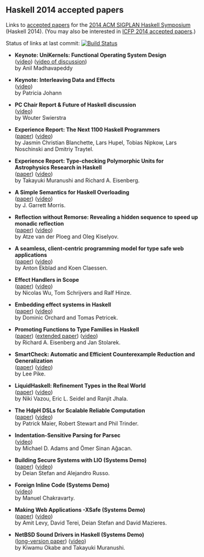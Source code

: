 ## Haskell 2014 accepted papers

Links to [accepted papers][haskell2014-accepted] for the [2014 ACM SIGPLAN Haskell Symposium][haskell2014] (Haskell 2014).  (You may also be interested in [ICFP 2014 accepted papers][icfp2014-accepted].)

[haskell2014]: http://www.haskell.org/haskell-symposium/2014/
[haskell2014-accepted]: http://www.haskell.org/haskell-symposium/2014/accepted.html
[icfp2014-accepted]: https://github.com/yallop/icfp2014-papers

Status of links at last commit: [![Build Status](https://travis-ci.org/yallop/haskell2014-papers.svg)](https://travis-ci.org/yallop/haskell2014-papers)

* **Keynote: UniKernels: Functional Operating System Design**  
  ([video](https://www.youtube.com/watch?v=FkTPE99egy4))
  ([video of discussion](https://www.youtube.com/watch?v=FkTPE99egy4))  
  by Anil Madhavapeddy

* **Keynote: Interleaving Data and Effects**  
  ([video](https://www.youtube.com/watch?v=2AFakGAII4k))  
  by Patricia Johann

* **PC Chair Report & Future of Haskell discussion**  
  ([video](https://www.youtube.com/watch?v=YhkQ9JpdCY4))  
  by Wouter Swierstra

* **Experience Report: The Next 1100 Haskell Programmers**  
  ([paper](http://www21.in.tum.de/~traytel/papers/haskell14-teaching/teaching.pdf))
  ([video](https://www.youtube.com/watch?v=VM6i6710A-Y))  
  by Jasmin Christian Blanchette, Lars Hupel, Tobias Nipkow, Lars Noschinski and Dmitriy Traytel.

* **Experience Report: Type-checking Polymorphic Units for Astrophysics Research in Haskell**  
  ([paper](http://www.cis.upenn.edu/~eir/papers/2014/units/units.pdf))
  ([video](https://www.youtube.com/watch?v=cmx45QL6YZg))  
  by Takayuki Muranushi and Richard A. Eisenberg. 

* **A Simple Semantics for Haskell Overloading**  
  ([paper](http://homepages.inf.ed.ac.uk/jmorri14/pubs/morris-haskell14-oversem.pdf))
  ([video](https://www.youtube.com/watch?v=xwytISR9u9I))  
  by J. Garrett Morris.

* **Reflection without Remorse: Revealing a hidden sequence to speed up monadic reflection**  
  ([paper](http://homepages.cwi.nl/~ploeg/papers/zseq.pdf))
  ([video](https://www.youtube.com/watch?v=_XoI65Rxmss))  
  by Atze van der Ploeg and Oleg Kiselyov. 

* **A seamless, client-centric programming model for type safe web applications**  
  ([paper](http://haste-lang.org/haskell14.pdf))
  ([video](https://www.youtube.com/watch?v=1_Op8AbXh3I))  
  by Anton Ekblad and Koen Claessen.

* **Effect Handlers in Scope**  
  ([paper](http://users.ugent.be/~tschrijv/Research/papers/haskell2014.pdf))
  ([video](https://www.youtube.com/watch?v=q2TRONftCcg))  
  by Nicolas Wu, Tom Schrijvers and Ralf Hinze.

* **Embedding effect systems in Haskell**  
  ([paper](https://www.cl.cam.ac.uk/~dao29/publ/haskell14-effects.pdf))
  ([video](https://www.youtube.com/watch?v=EVqsfQHS8R8))  
  by Dominic Orchard and Tomas Petricek.

* **Promoting Functions to Type Families in Haskell**  
  ([paper](http://www.cis.upenn.edu/~eir/papers/2014/promotion/promotion.pdf)) ([extended paper](http://www.cis.upenn.edu/~eir/papers/2014/promotion/promotion-ext.pdf))
  ([video](https://www.youtube.com/watch?v=J47OTYArG08))  
  by Richard A. Eisenberg and Jan Stolarek.

* **SmartCheck: Automatic and Efficient Counterexample Reduction and Generalization**  
  ([paper](https://github.com/leepike/SmartCheck/raw/master/paper/paper.pdf))
  ([video](https://www.youtube.com/watch?v=zhZjS_xDBwA))  
  by Lee Pike.

* **LiquidHaskell: Refinement Types in the Real World**  
  ([paper](http://goto.ucsd.edu/~nvazou/real_world_liquid.pdf))
  ([video](https://www.youtube.com/watch?v=vqvNQixKr6w))  
  by Niki Vazou, Eric L. Seidel and Ranjit Jhala.

* **The HdpH DSLs for Scalable Reliable Computation**  
  ([paper](http://www.macs.hw.ac.uk/~rs46/papers/haskell2014/HdpH_DSLs-haskell14.pdf))
  ([video](https://www.youtube.com/watch?v=WeB8BAq5dX4))  
  by Patrick Maier, Robert Stewart and Phil Trinder.

* **Indentation-Sensitive Parsing for Parsec**  
  ([video](https://www.youtube.com/watch?v=bwEHh0BZc3Q))  
  by Michael D. Adams and Ömer Sinan Ağacan.

* **Building Secure Systems with LIO (Systems Demo)**  
  ([paper](http://www.scs.stanford.edu/~deian/pubs/stefan:2014:building-plas.pdf))
  ([video](https://www.youtube.com/watch?v=Yq0D0McVPz0))  
  by Deian Stefan and Alejandro Russo.

* **Foreign Inline Code (Systems Demo)**  
  ([video](https://www.youtube.com/watch?v=pm_WFnWqn20))  
  by Manuel Chakravarty.

* **Making Web Applications -XSafe (Systems Demo)**  
  ([paper](http://www.scs.stanford.edu/~deian/pubs/levy:2014:making.pdf))
  ([video](https://www.youtube.com/watch?v=Q2dadz7Ae6M))  
  by Amit Levy, David Terei, Deian Stefan and David Mazieres.

* **NetBSD Sound Drivers in Haskell (Systems Demo)**  
  ([long-version paper](http://metasepi.org/doc/metasepi-icfp2014.pdf))
  ([video](https://www.youtube.com/watch?v=E30ZvEVExI0))  
  by Kiwamu Okabe and Takayuki Muranushi.
